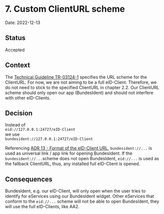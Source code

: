 # 7. Custom ClientURL scheme

Date: 2022-12-13

## Status

Accepted

## Context

The [Technical Guideline TR-03124-1](https://www.bsi.bund.de/SharedDocs/Downloads/DE/BSI/Publikationen/TechnischeRichtlinien/TR03124/TR-03124-1.pdf) specifies the URL scheme for the ClientURL. 
For now, we are not aiming to be a full eID-Client. Therefore, we do not need to stick to the specified ClientURL in chapter 2.2. 
Our ClientURL scheme should only open our app (BundesIdent) and should not interfere with other eID-Clients. 

## Decision

Instead of <br>
`eid://127.0.0.1:24727/eID-Client` <br>
we use <br>
`bundesident://127.0.0.1:24727/eID-Client` <br>

Referencing [ADR 13 - Format of the eID-Client URL](https://github.com/digitalservicebund/useid-backend-service/blob/main/doc/adr/0013-format-of-eid-client-url.md), 
`bundesident://...` is used as universal link / app link for opening BundesIdent. 
If the `bundesident://...`scheme does not open BundesIdent, `eid://...` is used as the fallback ClientURL, thus, any installed full eID-Client is opened.

## Consequences

BundesIdent, e.g. our eID-Client, will only open when the user tries to identify for eServices using our BundesIdent widget.
Other eServices that conform to the `eid://...` scheme will not be able to open BundesIdent, they will use the full eID-Clients, like AA2.  

